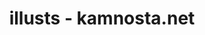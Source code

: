 ---
layout: home
title: illusts - kamnosta.net
permalink: /illusts/
target_collections:
  - illusts
---